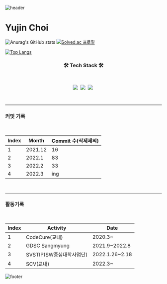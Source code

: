 ![header](https://capsule-render.vercel.app/api?type=waving&color=auto&height=200&section=header&text=&fontSize=50)
# Yujin Choi

![Anurag's GitHub stats](https://github-readme-stats.vercel.app/api?username=yujin37&theme=gruvbox_light&show_icons=true)
[![Solved.ac
프로필](http://mazassumnida.wtf/api/v2/generate_badge?boj=abby0616)](https://solved.ac/abby0616)

[![Top Langs](https://github-readme-stats.vercel.app/api/top-langs/?username=yujin37&layout=compact)](https://github.com/anuraghazra/github-readme-stats)
<h3 align="center"><b>🛠 Tech Stack 🛠</b></h3>
<br>
<p align="center">
<img src="https://img.shields.io/badge/python-3776AB?style=flat-square&logo=python&logoColor=white"/></a>&nbsp 
<img src="https://img.shields.io/badge/c-A8B9CC?style=flat-square&logo=c&logoColor=white"/></a>&nbsp 
<img src="https://img.shields.io/badge/MySQL-4479A1?style=flat-square&logo=MySQL&logoColor=white"/></a>&nbsp 
</p>
<br>
<hr>
<h3> 커밋 기록 </h3>
<br>

|Index|Month|Commit 수(삭제제외)|
|------|---|---|
|1|2021.12|16|
|2|2022.1|83|
|3|2022.2|33|
|4|2022.3|ing

<br>
<hr>
<h3>활동기록</h3>
<br>

|Index|Activity|Date|
|------|---|---|
|1|CodeCure(교내)|2020.3~|
|2|GDSC Sangmyung|2021.9~2022.8|
|3|SVSTIP(SW중심대학사업단)|2022.1.26~2.18|
|4|SCV(교내)|2022.3~


![footer](https://capsule-render.vercel.app/api?type=waving&color=auto&height=200&section=footer)


